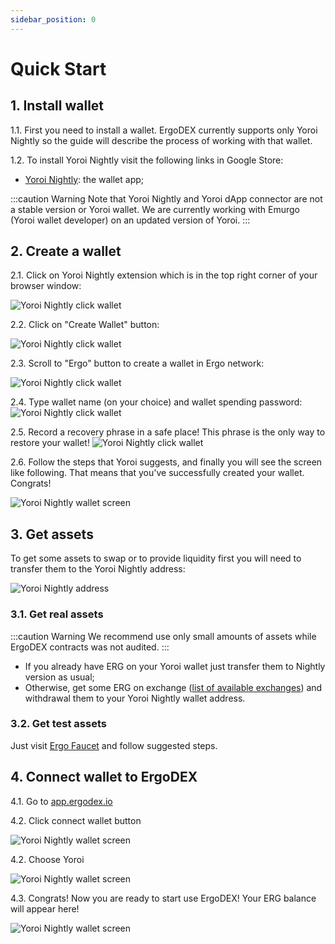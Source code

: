 ```yaml
---
sidebar_position: 0
---
```


# Quick Start

## 1. Install wallet
1.1. First you need to install a wallet. ErgoDEX currently supports only Yoroi Nightly so the 
guide will describe the process of working with that wallet.

1.2. To install Yoroi Nightly visit the following links in Google Store:
- [Yoroi Nightly](https://chrome.google.com/webstore/detail/yoroi-nightly/poonlenmfdfbjfeeballhiibknlknepo): the wallet app;

:::caution Warning
Note that Yoroi Nightly and Yoroi dApp connector are not a stable version or Yoroi wallet. We are currently working with
Emurgo (Yoroi wallet developer) on an updated version of Yoroi.
:::

## 2. Create a wallet

2.1. Click on Yoroi Nightly extension which is in the top right corner of your browser window:

![Yoroi Nightly click wallet](/img/user-guides/quick-start/1.png)

2.2. Click on "Create Wallet" button:

![Yoroi Nightly click wallet](/img/user-guides/quick-start/2.png)

2.3. Scroll to "Ergo" button to create a wallet in Ergo network:

![Yoroi Nightly click wallet](/img/user-guides/quick-start/3.png)

2.4. Type wallet name (on your choice) and wallet spending password:
![Yoroi Nightly click wallet](/img/user-guides/quick-start/4.png)

2.5. Record a recovery phrase in a safe place! This phrase is the only way to restore your wallet!
![Yoroi Nightly click wallet](/img/user-guides/quick-start/5.png)

2.6. Follow the steps that Yoroi suggests, and finally you will see the screen like following. That means that you've 
successfully created your wallet. Congrats!

![Yoroi Nightly wallet screen](/img/user-guides/quick-start/6.png)

## 3. Get assets

To get some assets to swap or to provide liquidity first you will need to transfer them to the Yoroi Nightly address:

![Yoroi Nightly address](/img/user-guides/quick-start/10.png)

### 3.1. Get real assets

:::caution Warning
We recommend use only small amounts of assets while ErgoDEX contracts was not audited. 
:::

- If you already have ERG on your Yoroi wallet just transfer them to Nightly version as usual;
- Otherwise, get some ERG on exchange ([list of available exchanges](https://ergoplatform.org/en/exchanges/)) and
  withdrawal them to your Yoroi Nightly wallet address.

### 3.2. Get test assets
Just visit [Ergo Faucet](https://ergofaucet.org/) and follow suggested steps.

## 4. Connect wallet to ErgoDEX

4.1. Go to [app.ergodex.io](https://app.ergodex.io)

4.2. Click connect wallet button

![Yoroi Nightly wallet screen](/img/user-guides/quick-start/7.png)

4.2. Choose Yoroi

![Yoroi Nightly wallet screen](/img/user-guides/quick-start/8.png)

4.3. Congrats! Now you are ready to start use ErgoDEX! Your ERG balance will appear here!

![Yoroi Nightly wallet screen](/img/user-guides/quick-start/9.png)


